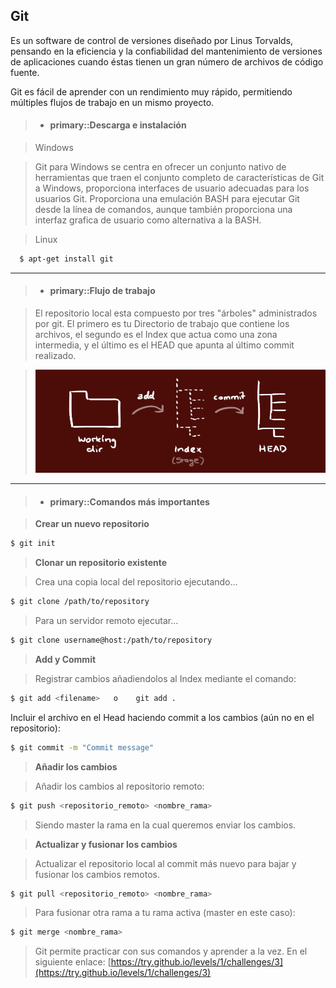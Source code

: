 Git
-------------

Es un software de control de versiones diseñado por Linus Torvalds, pensando en la eficiencia y la confiabilidad del mantenimiento de versiones de aplicaciones cuando éstas tienen un gran número de archivos de código fuente.

Git es fácil de aprender con un rendimiento muy rápido, permitiendo múltiples flujos de trabajo en un mismo proyecto.


>- #### primary::Descarga e instalación

> Windows  

> Git para Windows se centra en ofrecer un conjunto nativo de herramientas que traen el conjunto completo de características de Git a Windows, 
> proporciona interfaces de usuario adecuadas para los usuarios Git. Proporciona una emulación BASH para ejecutar Git desde la línea de comandos, 
> aunque también proporciona una interfaz grafica de usuario como alternativa a la BASH.

> Linux
>
```bash
  $ apt-get install git
```

<hr />
  
>- #### primary::Flujo de trabajo

> El repositorio local esta compuesto por tres "árboles" administrados por git. El primero es tu Directorio de trabajo que contiene los archivos, el segundo es el Index que actua como una zona intermedia, y el último es el HEAD que apunta al último commit realizado. 

> ![Imagen](../images/trees.png)

<hr />

>- #### primary::Comandos más importantes

> **Crear un nuevo repositorio**
> 
```bash
$ git init
```
> **Clonar un repositorio existente**

>   Crea una copia local del repositorio ejecutando...
>
```bash
$ git clone /path/to/repository
```
>  Para un servidor remoto ejecutar...
> 
```bash
$ git clone username@host:/path/to/repository
```
   
> **Add y Commit**
    
>   Registrar cambios añadiendolos al Index mediante el comando:
>
```bash
$ git add <filename>   o    git add .
```
>
   Incluir el archivo en el Head haciendo commit a los cambios (aún no en el repositorio):
>
```bash
$ git commit -m "Commit message"
```
 
> **Añadir los cambios**
    
>  Añadir los cambios al repositorio remoto:
>
```bash
$ git push <repositorio_remoto> <nombre_rama>
```   
>  Siendo master la rama en la cual queremos enviar los cambios.
    
   
   
    
> **Actualizar y fusionar los cambios**
    
>  Actualizar el repositorio local al commit más nuevo para bajar y fusionar los cambios remotos.
>
```bash
$ git pull <repositorio_remoto> <nombre_rama>
```
     
>   Para fusionar otra rama a tu rama activa (master en este caso):
>   
```bash
$ git merge <nombre_rama>
```


   

> Git permite practicar con sus comandos y aprender a la vez. 
> En el siguiente enlace: [https://try.github.io/levels/1/challenges/3](https://try.github.io/levels/1/challenges/3)